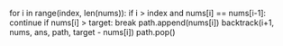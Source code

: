 for i in range(index, len(nums)):
if i > index and nums[i] == nums[i-1]:
continue
if nums[i] > target: break
path.append(nums[i])
backtrack(i+1, nums, ans, path, target - nums[i])
path.pop()
